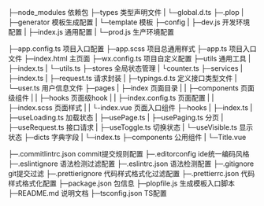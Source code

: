 ├─node_modules                    依赖包
├─types                           类型声明文件
|   └─global.d.ts
├─.plop
|   ├─generator                   模板生成配置
|   └─template                    模板
├─config
|   ├─dev.js                      开发环境配置
|   ├─index.js                    通用配置
|   └─prod.js                     生产环境配置


├─app.config.ts                   项目入口配置
├─app.scss                        项目总通用样式
├─app.ts                          项目入口文件
├─index.html                      主页面
├─wx.config.ts                    项目自定义配置
├─utils                           通用工具
|   ├─index.ts
|   └─utils.ts
├─stores                          全局状态管理
|   └counter.ts
├─services
|    ├─index.ts
|    ├─request.ts                  请求封装
|    ├─typings.d.ts                定义接口类型文件
|    └─user.ts                      用户信息文件
├─pages
|   ├─index                        页面目录
|   |   ├─components               页面级组件
|   |   ├─hooks                    页面级hook
|   |   ├─index.config.ts          页面配置
|   |   ├─index.scss               页面样式
|   |   └-index.vue                页面入口组件
├─hooks
|   ├─index.ts
|   ├─useLoading.ts                加载状态
|   ├─usePage.ts
|   ├─usePaging.ts                 分页
|   ├─useRequest.ts                接口请求
|   ├─useToggle.ts                 切换状态
|   └─useVisible.ts                 显示状态
├─dicts                            字典字段
|   └─index.ts
├─components                       公用组件
|     └─Title.vue


├─.commitlintrc.json              commit提交规则配置
├─.editorconfig                   ide统一编码风格
├─.eslintignore                   语法检测过滤配置
├─.eslintrc.json                  语法检测配置
├─.gitignore                      git提交过滤
├─.prettierignore                 代码样式格式化过滤配置
├─.prettierrc.json                代码样式格式化配置
├─package.json                    包信息
├─plopfile.js                     生成模板入口脚本
├─README.md                       说明文档
├─tsconfig.json                   TS配置
